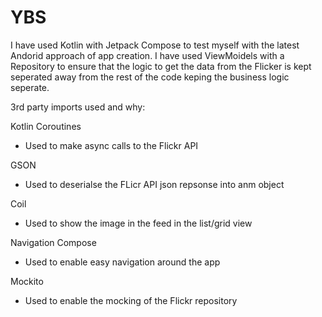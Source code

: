 # YBS

I have used Kotlin with Jetpack Compose to test myself with the latest Andorid approach of app creation. I have used ViewMoidels with a Repository to ensure that the logic to get the data from the Flicker is kept seperated away from the rest of the code keping the business logic seperate.

3rd party imports used and why:

Kotlin Coroutines
- Used to make async calls to the Flickr API

GSON
- Used to deserialse the FLicr API json repsonse into anm object

Coil
- Used to show the image in the feed in the list/grid view

Navigation Compose
- Used to enable easy navigation around the app

Mockito
- Used to enable the mocking of the Flickr repository
